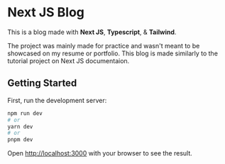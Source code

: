 # Next JS Blog 

This is a blog made with **Next JS**, **Typescript**, & **Tailwind**.

The project was mainly made for practice and wasn't meant to be showcased on my resume or portfolio.
This blog is made similarly to the tutorial project on Next JS documentaion.

## Getting Started

First, run the development server:

```bash
npm run dev
# or
yarn dev
# or
pnpm dev
```

Open [http://localhost:3000](http://localhost:3000) with your browser to see the result.